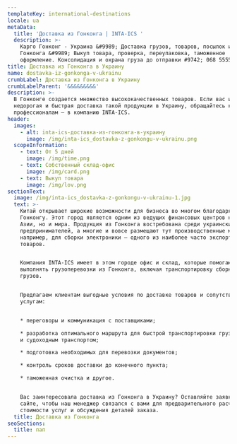 ```yaml
---
templateKey: international-destinations
locale: ua
metaData:
  title: 'Доставка из Гонконга | INTA-ICS '
  description: >-
    Карго Гонконг - Украина &#9989; Доставка грузов, товаров, посылок из
    Гонконга &#9989; Выкуп товара, проверка, переупаковка, таможенное
    оформление. Консолидация и охрана груза до отправки #9742; 068 5555 999
title: Доставка из Гонконга в Украину
name: dostavka-iz-gonkonga-v-ukrainu
crumbLabel: Доставка из Гонконга в Украину
crumbLabelParent: '&&&&&&&&&'
description: >-
  В Гонконге создается множество высококачественных товаров. Если вас интересует
  недорогая и быстрая доставка такой продукции в Украину, обращайтесь к
  профессионалам — в компанию INTA-ICS.
header:
  images:
    - alt: inta-ics-доставка-из-гонконга-в-украину
      image: /img/inta-ics_dostavka-z-gonkongu-v-ukrainu.png
  scopeInformation:
    - text: От 5 дней
      image: /img/time.png
    - text: Собственный склад-офис
      image: /img/card.png
    - text: Выкуп товара
      image: /img/lov.png
sectionText:
  image: /img/inta-ics_dostavka-z-gonkongu-v-ukrainu-1.jpg
  text: >-
    Китай открывает широкие возможности для бизнеса во многом благодаря
    Гонконгу. Этот город является одним из ведущих финансовых центров не только
    Азии, но и мира. Продукция из Гонконга востребована среди украинских
    предпринимателей, а многие и вовсе размещают тут производственные мощности,
    например, для сборки электроники — одного из наиболее часто экспортируемых
    товаров.


    Компания INTA-ICS имеет в этом городе офис и склад, которые помогают нам
    выполнять грузоперевозки из Гонконга, включая транспортировку сборных
    грузов.


    Предлагаем клиентам выгодные условия по доставке товаров и сопутствующим
    услугам:


    * переговоры и коммуникация с поставщиками;

    * разработка оптимального маршрута для быстрой транспортировки грузов авиа-
    и судоходным транспортом;

    * подготовка необходимых для перевозки документов;

    * контроль сроков доставки до конечного пункта;

    * таможенная очистка и другое.


    Вас заинтересовала доставка из Гонконга в Украину? Оставляйте заявку на
    сайте, чтобы наш менеджер связался с вами для предварительного расчета
    стоимости услуг и обсуждения деталей заказа.
  title: Доставка из Гонконга
seoSections:
  title: пап
---
```

